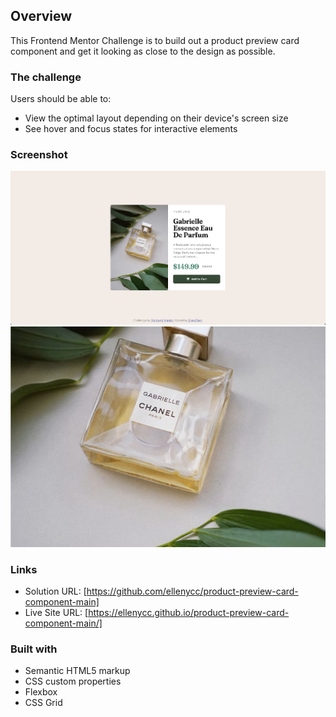 ## Overview

This Frontend Mentor Challenge is to build out a product preview card component and get it looking as close to the design as possible.

### The challenge

Users should be able to:

- View the optimal layout depending on their device's screen size
- See hover and focus states for interactive elements

### Screenshot

![screenshot-desktop](/images/solution-desktop.png)
![screenshot-mobile](/images/image-product-mobile.jpg)

### Links

- Solution URL: [https://github.com/ellenycc/product-preview-card-component-main]
- Live Site URL: [https://ellenycc.github.io/product-preview-card-component-main/]

### Built with

- Semantic HTML5 markup
- CSS custom properties
- Flexbox
- CSS Grid